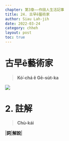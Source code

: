 ```yaml
---
chapter: 第3章——作田人生活記事
title: 24. 古早ê藝術家
author: Siau Lah-jih
date: 2022-03-24
category: chheh
layout: post
toc: true
---
```


# 古早ê藝術家
> **Kó͘-chá ê Gē-su̍t-ka**

![](../too5/17/圖.jpg)


# 2. 註解
> **Chù-kái**

|**詞**|**解說**|
